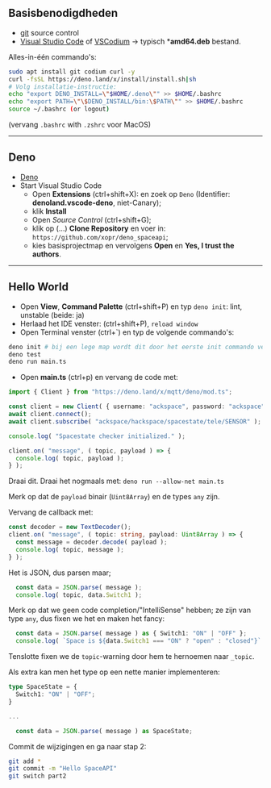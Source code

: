 Basisbenodigdheden
-------------
* [git](https://git-scm.com/download/) source control
* [Visual Studio Code](https://code.visualstudio.com/download) of [VSCodium](https://github.com/vscodium/vscodium/releases/latest) -> typisch ***amd64.deb** bestand.

Alles-in-één commando's:
```bash
sudo apt install git codium curl -y
curl -fsSL https://deno.land/x/install/install.sh|sh
# Volg installatie-instructie:
echo "export DENO_INSTALL=\"$HOME/.deno\"" >> $HOME/.bashrc
echo "export PATH=\"\$DENO_INSTALL/bin:\$PATH\"" >> $HOME/.bashrc
source ~/.bashrc (or logout)
```
(vervang `.bashrc` with `.zshrc` voor MacOS)

---

Deno
----
* [Deno](https://deno.land/manual/getting_started/installation)
* Start Visual Studio Code
  * Open **Extensions** (ctrl+shift+X): en zoek op `Deno` (Identifier: **denoland.vscode-deno**, niet-Canary);
  * klik **Install**
  * Open *Source Control* (ctrl+shift+G);
  * klik op (…) **Clone Repository** en voer in: `https://github.com/xopr/deno_spaceapi`;
  * kies basisprojectmap en vervolgens **Open** en **Yes, I trust the authors**.
  
---

Hello World
-----------
* Open **View**, **Command Palette** (ctrl+shift+P) en typ `deno init`: lint, unstable (beide: ja)
* Herlaad het IDE venster: (ctrl+shift+P), `reload window`
* Open Terminal venster (ctrl+`) en typ de volgende commando's:
```bash
deno init # bij een lege map wordt dit door het eerste init commando verzorgd
deno test
deno run main.ts
```
* Open **main.ts** (ctrl+p) en vervang de code met:
```TypeScript
import { Client } from "https://deno.land/x/mqtt/deno/mod.ts";

const client = new Client( { username: "ackspace", password: "ackspace", url: "mqtt://192.168.1.42" } );
await client.connect();
await client.subscribe( "ackspace/hackspace/spacestate/tele/SENSOR" );

console.log( "Spacestate checker initialized." );

client.on( "message", ( topic, payload ) => {
  console.log( topic, payload );
} );
```
Draai dit.
Draai het nogmaals met: `deno run --allow-net main.ts`

Merk op dat de `payload` binair (`Uint8Array`) en de types `any` zijn.

Vervang de callback met:
```TypeScript 
const decoder = new TextDecoder();
client.on( "message", ( topic: string, payload: Uint8Array ) => {
  const message = decoder.decode( payload );
  console.log( topic, message );
} );
```

Het is JSON, dus parsen maar;
```TypeSCript
  const data = JSON.parse( message );
  console.log( topic, data.Switch1 );
```

Merk op dat we geen code completion/"IntelliSense" hebben; ze zijn van type `any`, dus fixen we het en maken het fancy:
```TypeSCript
  const data = JSON.parse( message ) as { Switch1: "ON" | "OFF" };
  console.log( `Space is ${data.Switch1 === "ON" ? "open" : "closed"}` );
```
Tenslotte fixen we de `topic`-warning door hem te hernoemen naar `_topic`.

Als extra kan men het type op een nette manier implementeren:
```TypeScript
type SpaceState = {
  Switch1: "ON" | "OFF";
}

...

  const data = JSON.parse( message ) as SpaceState;
```

Commit de wijzigingen en ga naar stap 2:
```bash
git add *
git commit -m "Hello SpaceAPI"
git switch part2
```
